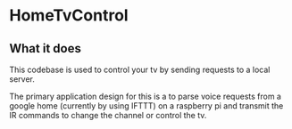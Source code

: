 # HomeTvControl

## What it does
This codebase is used to control your tv by sending requests to a local server.  

The primary application design for this is a to parse voice requests from a google home (currently by using IFTTT) on a raspberry pi and transmit the IR commands to change the channel or control the tv.


